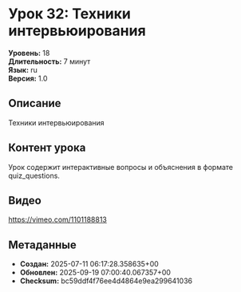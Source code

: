 # Урок 32: Техники интервьюирования

**Уровень:** 18  
**Длительность:** 7 минут  
**Язык:** ru  
**Версия:** 1.0  

## Описание
Техники интервьюирования

## Контент урока
Урок содержит интерактивные вопросы и объяснения в формате quiz_questions.

## Видео
https://vimeo.com/1101188813

## Метаданные
- **Создан:** 2025-07-11 06:17:28.358635+00
- **Обновлен:** 2025-09-19 07:00:40.067357+00
- **Checksum:** bc59ddf4f76ee4d4864e9ea299641036
